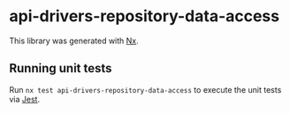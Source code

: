 # api-drivers-repository-data-access

This library was generated with [Nx](https://nx.dev).

## Running unit tests

Run `nx test api-drivers-repository-data-access` to execute the unit tests via [Jest](https://jestjs.io).
